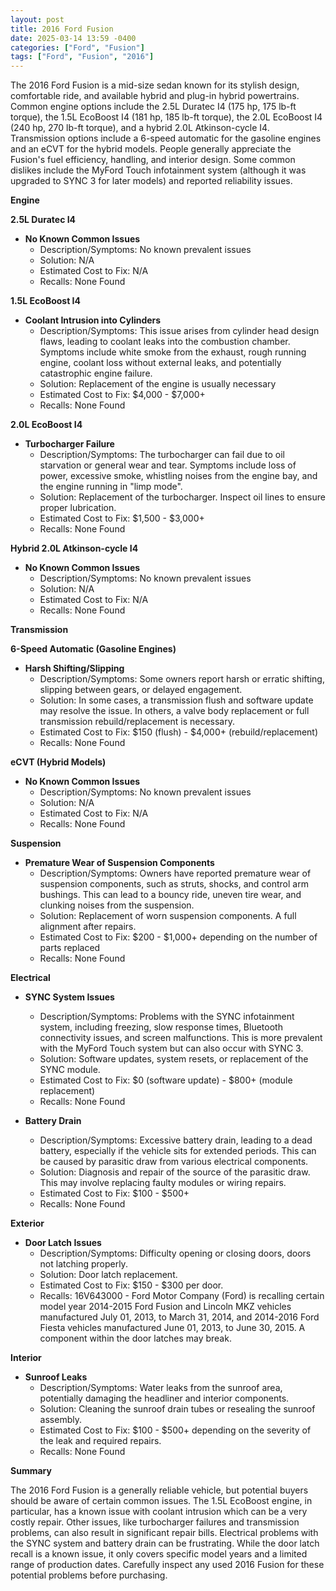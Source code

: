 ```yaml
---
layout: post
title: 2016 Ford Fusion
date: 2025-03-14 13:59 -0400
categories: ["Ford", "Fusion"]
tags: ["Ford", "Fusion", "2016"]
---
```

The 2016 Ford Fusion is a mid-size sedan known for its stylish design, comfortable ride, and available hybrid and plug-in hybrid powertrains. Common engine options include the 2.5L Duratec I4 (175 hp, 175 lb-ft torque), the 1.5L EcoBoost I4 (181 hp, 185 lb-ft torque), the 2.0L EcoBoost I4 (240 hp, 270 lb-ft torque), and a hybrid 2.0L Atkinson-cycle I4. Transmission options include a 6-speed automatic for the gasoline engines and an eCVT for the hybrid models. People generally appreciate the Fusion's fuel efficiency, handling, and interior design. Some common dislikes include the MyFord Touch infotainment system (although it was upgraded to SYNC 3 for later models) and reported reliability issues.

**Engine**

**2.5L Duratec I4**
*   **No Known Common Issues**
    * Description/Symptoms: No known prevalent issues
    * Solution: N/A
    * Estimated Cost to Fix: N/A
    * Recalls: None Found

**1.5L EcoBoost I4**
*   **Coolant Intrusion into Cylinders**
    * Description/Symptoms: This issue arises from cylinder head design flaws, leading to coolant leaks into the combustion chamber. Symptoms include white smoke from the exhaust, rough running engine, coolant loss without external leaks, and potentially catastrophic engine failure.
    * Solution: Replacement of the engine is usually necessary
    * Estimated Cost to Fix: $4,000 - $7,000+
    * Recalls: None Found

**2.0L EcoBoost I4**

*   **Turbocharger Failure**
    * Description/Symptoms: The turbocharger can fail due to oil starvation or general wear and tear. Symptoms include loss of power, excessive smoke, whistling noises from the engine bay, and the engine running in "limp mode".
    * Solution: Replacement of the turbocharger. Inspect oil lines to ensure proper lubrication.
    * Estimated Cost to Fix: $1,500 - $3,000+
    * Recalls: None Found

**Hybrid 2.0L Atkinson-cycle I4**
*   **No Known Common Issues**
    * Description/Symptoms: No known prevalent issues
    * Solution: N/A
    * Estimated Cost to Fix: N/A
    * Recalls: None Found

**Transmission**

**6-Speed Automatic (Gasoline Engines)**
*   **Harsh Shifting/Slipping**
    * Description/Symptoms: Some owners report harsh or erratic shifting, slipping between gears, or delayed engagement.
    * Solution:  In some cases, a transmission flush and software update may resolve the issue. In others, a valve body replacement or full transmission rebuild/replacement is necessary.
    * Estimated Cost to Fix: $150 (flush) - $4,000+ (rebuild/replacement)
    * Recalls: None Found

**eCVT (Hybrid Models)**
*   **No Known Common Issues**
    * Description/Symptoms: No known prevalent issues
    * Solution: N/A
    * Estimated Cost to Fix: N/A
    * Recalls: None Found

**Suspension**
*   **Premature Wear of Suspension Components**
    * Description/Symptoms: Owners have reported premature wear of suspension components, such as struts, shocks, and control arm bushings. This can lead to a bouncy ride, uneven tire wear, and clunking noises from the suspension.
    * Solution: Replacement of worn suspension components. A full alignment after repairs.
    * Estimated Cost to Fix: $200 - $1,000+ depending on the number of parts replaced
    * Recalls: None Found

**Electrical**

*   **SYNC System Issues**
    * Description/Symptoms:  Problems with the SYNC infotainment system, including freezing, slow response times, Bluetooth connectivity issues, and screen malfunctions. This is more prevalent with the MyFord Touch system but can also occur with SYNC 3.
    * Solution: Software updates, system resets, or replacement of the SYNC module.
    * Estimated Cost to Fix: $0 (software update) - $800+ (module replacement)
    * Recalls: None Found

*   **Battery Drain**
    * Description/Symptoms:  Excessive battery drain, leading to a dead battery, especially if the vehicle sits for extended periods. This can be caused by parasitic draw from various electrical components.
    * Solution: Diagnosis and repair of the source of the parasitic draw. This may involve replacing faulty modules or wiring repairs.
    * Estimated Cost to Fix: $100 - $500+
    * Recalls: None Found

**Exterior**

*   **Door Latch Issues**
    * Description/Symptoms: Difficulty opening or closing doors, doors not latching properly.
    * Solution: Door latch replacement.
    * Estimated Cost to Fix: $150 - $300 per door.
    * Recalls: 16V643000 - Ford Motor Company (Ford) is recalling certain model year 2014-2015 Ford Fusion and Lincoln MKZ vehicles manufactured July 01, 2013, to March 31, 2014, and 2014-2016 Ford Fiesta vehicles manufactured June 01, 2013, to June 30, 2015. A component within the door latches may break.

**Interior**

*   **Sunroof Leaks**
    * Description/Symptoms: Water leaks from the sunroof area, potentially damaging the headliner and interior components.
    * Solution: Cleaning the sunroof drain tubes or resealing the sunroof assembly.
    * Estimated Cost to Fix: $100 - $500+ depending on the severity of the leak and required repairs.
    * Recalls: None Found

**Summary**

The 2016 Ford Fusion is a generally reliable vehicle, but potential buyers should be aware of certain common issues. The 1.5L EcoBoost engine, in particular, has a known issue with coolant intrusion which can be a very costly repair. Other issues, like turbocharger failures and transmission problems, can also result in significant repair bills. Electrical problems with the SYNC system and battery drain can be frustrating. While the door latch recall is a known issue, it only covers specific model years and a limited range of production dates. Carefully inspect any used 2016 Fusion for these potential problems before purchasing.

